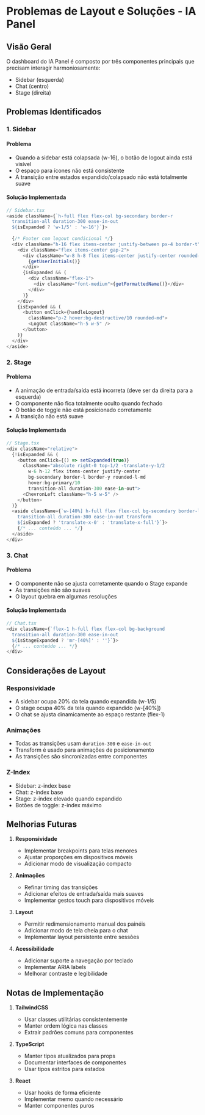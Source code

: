 # Problemas de Layout e Soluções - IA Panel

## Visão Geral

O dashboard do IA Panel é composto por três componentes principais que precisam interagir harmoniosamente:
- Sidebar (esquerda)
- Chat (centro)
- Stage (direita)

## Problemas Identificados

### 1. Sidebar

#### Problema
- Quando a sidebar está colapsada (w-16), o botão de logout ainda está visível
- O espaço para ícones não está consistente
- A transição entre estados expandido/colapsado não está totalmente suave

#### Solução Implementada
```typescript
// Sidebar.tsx
<aside className={`h-full flex flex-col bg-secondary border-r 
  transition-all duration-300 ease-in-out
  ${isExpanded ? 'w-1/5' : 'w-16'}`}>
  
  {/* Footer com logout condicional */}
  <div className="h-16 flex items-center justify-between px-4 border-t">
    <div className="flex items-center gap-2">
      <div className="w-8 h-8 flex items-center justify-center rounded-full bg-background">
        {getUserInitials()}
      </div>
      {isExpanded && (
        <div className="flex-1">
          <div className="font-medium">{getFormattedName()}</div>
        </div>
      )}
    </div>
    {isExpanded && (
      <button onClick={handleLogout} 
        className="p-2 hover:bg-destructive/10 rounded-md">
        <LogOut className="h-5 w-5" />
      </button>
    )}
  </div>
</aside>
```

### 2. Stage

#### Problema
- A animação de entrada/saída está incorreta (deve ser da direita para a esquerda)
- O componente não fica totalmente oculto quando fechado
- O botão de toggle não está posicionado corretamente
- A transição não está suave

#### Solução Implementada
```typescript
// Stage.tsx
<div className="relative">
  {!isExpanded && (
    <button onClick={() => setExpanded(true)}
      className="absolute right-0 top-1/2 -translate-y-1/2 
        w-6 h-12 flex items-center justify-center 
        bg-secondary border-l border-y rounded-l-md 
        hover:bg-primary/10 
        transition-all duration-300 ease-in-out">
      <ChevronLeft className="h-5 w-5" />
    </button>
  )}
  <aside className={`w-[40%] h-full flex flex-col bg-secondary border-l 
    transition-all duration-300 ease-in-out transform
    ${isExpanded ? 'translate-x-0' : 'translate-x-full'}`}>
    {/* ... conteúdo ... */}
  </aside>
</div>
```

### 3. Chat

#### Problema
- O componente não se ajusta corretamente quando o Stage expande
- As transições não são suaves
- O layout quebra em algumas resoluções

#### Solução Implementada
```typescript
// Chat.tsx
<div className={`flex-1 h-full flex flex-col bg-background 
  transition-all duration-300 ease-in-out
  ${isStageExpanded ? 'mr-[40%]' : ''}`}>
  {/* ... conteúdo ... */}
</div>
```

## Considerações de Layout

### Responsividade
- A sidebar ocupa 20% da tela quando expandida (w-1/5)
- O stage ocupa 40% da tela quando expandido (w-[40%])
- O chat se ajusta dinamicamente ao espaço restante (flex-1)

### Animações
- Todas as transições usam `duration-300` e `ease-in-out`
- Transform é usado para animações de posicionamento
- As transições são sincronizadas entre componentes

### Z-Index
- Sidebar: z-index base
- Chat: z-index base
- Stage: z-index elevado quando expandido
- Botões de toggle: z-index máximo

## Melhorias Futuras

1. **Responsividade**
   - Implementar breakpoints para telas menores
   - Ajustar proporções em dispositivos móveis
   - Adicionar modo de visualização compacto

2. **Animações**
   - Refinar timing das transições
   - Adicionar efeitos de entrada/saída mais suaves
   - Implementar gestos touch para dispositivos móveis

3. **Layout**
   - Permitir redimensionamento manual dos painéis
   - Adicionar modo de tela cheia para o chat
   - Implementar layout persistente entre sessões

4. **Acessibilidade**
   - Adicionar suporte a navegação por teclado
   - Implementar ARIA labels
   - Melhorar contraste e legibilidade

## Notas de Implementação

1. **TailwindCSS**
   - Usar classes utilitárias consistentemente
   - Manter ordem lógica nas classes
   - Extrair padrões comuns para componentes

2. **TypeScript**
   - Manter tipos atualizados para props
   - Documentar interfaces de componentes
   - Usar tipos estritos para estados

3. **React**
   - Usar hooks de forma eficiente
   - Implementar memo quando necessário
   - Manter componentes puros 